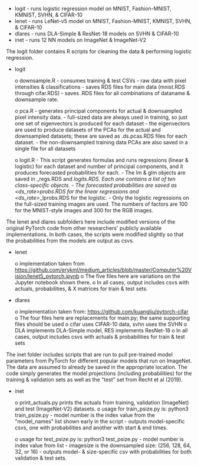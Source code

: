 - logit - runs logistic regression model on MNIST, Fashion-MNIST, KMNIST, SVHN, & CIFAR-10
- lenet - runs LeNet-v5 model on MNIST, Fashion-MNIST, KMNIST, SVHN, & CIFAR-10
- dlares - runs DLA-Simple & ResNet-18 models on SVHN & CIFAR-10
- inet - runs 12 NN models on ImageNet & ImageNet-V2

The logit folder contains R scripts for cleaning the data & performing logistic regression.

- logit

	o downsample.R
		- consumes training & test CSVs - raw data with pixel intensities & classifications
		- saves RDS files for main data (mnist.RDS through cifar.RDS)
		- saves <dataname><downsamplerate>.RDS files for all combinations of dataname & downsample rate.

	o pca.R
		- generates principal components for actual & downsampled pixel intensity data.
		- full-sized data are always used in training, so just one set of eigenvectors is produced for each dataset
		- the eigenvectors are used to produce datasets of the PCAs for the actual and downsampled datasets; these are saved as <dataname>.ds.pcas.RDS files for each dataset.
		- the non-downsampled training data PCAs are also saved in a single file for all datasets

	o logit.R
		- This script generates formulas and runs regressions (linear & logistic) for each dataset and number of principal components, and it produces forecasted probabilities for each.
		- The lm & glm objects are saved in <data>_regs<factors>.RDS and <data>_logits<factors>.RDS. Each one contains a list of ten class-specific objects.
		- The forecasted probabilities are saved as <data><ds_rate>_<sample>_probs<factors>.RDS for the linear regressions and <data><ds_rate>_<sample>_lprobs<factors>.RDS for the logistic.
		- Only the logistic regressions on the full-sized training images are used. The numbers of factors are 100 for the MNIST-style images and 300 for the RGB images.

The lenet and dlares subfolders here include modified versions of the original PyTorch code from other researchers' publicly available implementations. In both cases, the scripts were modified slightly so that the probabilities from the models are output as csvs.

- lenet

	o implementation taken from https://github.com/erykml/medium_articles/blob/master/Computer%20Vision/lenet5_pytorch.ipynb
	o The five files here are variations on the Jupyter notebook shown there.
	o In all cases, output includes csvs with actuals, probabilities, & X matrices for train & test sets.

- dlares

	o implementation taken from: https://github.com/kuangliu/pytorch-cifar
	o The four files here are replacements for main.py; the same supporting files should be used
	o cifar uses CIFAR-10 data, svhn uses the SVHN
	o DLA implements DLA-Simple model, RES implements ResNet-18
	o In all cases, output includes csvs with actuals & probabilities for train & test sets

The inet folder includes scripts that are run to pull pre-trained model parameters from PyTorch for different popular models that run on ImageNet. The data are assumed to already be saved in the appropriate location. The code simply generates the model projections (including probabilities) for the training & validation sets as well as the "test" set from Recht et al (2019).

- inet

	o print_actuals.py prints the actuals from training, validation (ImageNet) and test (ImageNet-V2) datasets.
	o usage for train_psize.py is:
		python3 train_psize.py <modelnumber>
		- model number is the index value from the "model_names" list shown early in the script
		- outputs model-specific csvs, one with probabilities and another with start & end times.

	o usage for test_psize.py is:
		python3 test_psize.py <modelnumber> <imagesize>
		- model number is index value from list
		- imagesize is the downsampled size: (256, 128, 64, 32, or 16)
		- outputs model- & size-specific csv with probabilities for both validation & test sets.

